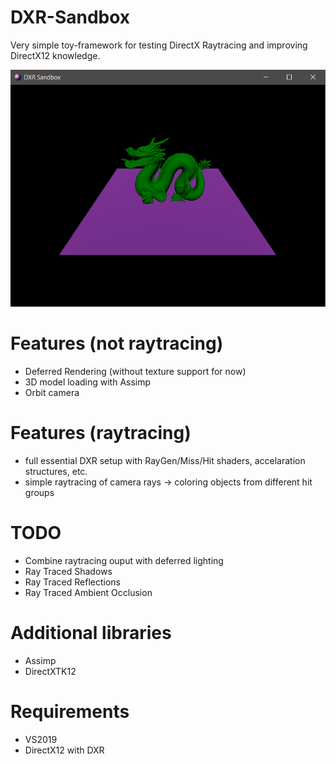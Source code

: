 # DXR-Sandbox
Very simple toy-framework for testing DirectX Raytracing and improving DirectX12 knowledge.

![picture](screenshots/DXRS.png)

# Features (not raytracing)
- Deferred Rendering (without texture support for now)
- 3D model loading with Assimp
- Orbit camera

# Features (raytracing)
- full essential DXR setup with RayGen/Miss/Hit shaders, accelaration structures, etc.
- simple raytracing of camera rays -> coloring objects from different hit groups

# TODO 
- Combine raytracing ouput with deferred lighting
- Ray Traced Shadows
- Ray Traced Reflections
- Ray Traced Ambient Occlusion

# Additional libraries
- Assimp
- DirectXTK12

# Requirements
- VS2019
- DirectX12 with DXR
